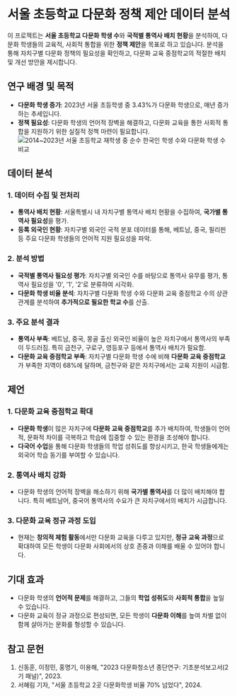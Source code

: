 # 서울 초등학교 다문화 정책 제안 데이터 분석

이 프로젝트는 **서울 초등학교 다문화 학생 수**와 **국적별 통역사 배치 현황**을 분석하여, 다문화 학생들의 교육적, 사회적 통합을 위한 **정책 제안**을 목표로 하고 있습니다. 분석을 통해 자치구별 다문화 정책의 필요성을 확인하고, 다문화 교육 중점학교의 적절한 배치 및 개선 방안을 제시합니다.

## 연구 배경 및 목적
- **다문화 학생 증가**: 2023년 서울 초등학생 중 3.43%가 다문화 학생으로, 매년 증가하는 추세입니다.
- **정책 필요성**: 다문화 학생의 언어적 장벽을 해결하고, 다문화 교육을 통한 사회적 통합을 지원하기 위한 실질적 정책 마련이 필요합니다.
![2014~2023년 서울 초등학교 재학생 중 순수 한국인 학생 수와 다문화 학생 수 비교](/excelNgraph_img/graph_mg/grpah_koreaNculture.png)

## 데이터 분석
### 1. 데이터 수집 및 전처리
- **통역사 배치 현황**: 서울특별시 내 자치구별 통역사 배치 현황을 수집하여, **국가별 통역사 필요성**을 평가.
- **등록 외국인 현황**: 자치구별 외국인 국적 분포 데이터를 통해, 베트남, 중국, 필리핀 등 주요 다문화 학생들의 언어적 지원 필요성을 파악.

### 2. 분석 방법
- **국적별 통역사 필요성 평가**: 자치구별 외국인 수를 바탕으로 통역사 유무를 평가, 통역사 필요성을 '0', '1', '2'로 분류하여 시각화.
- **다문화 학생 비율 분석**: 자치구별 다문화 학생 수와 다문화 교육 중점학교 수의 상관관계를 분석하여 **추가적으로 필요한 학교 수**를 산출.

### 3. 주요 분석 결과
- **통역사 부족**: 베트남, 중국, 몽골 출신 외국인 비율이 높은 자치구에서 통역사의 부족이 두드러짐. 특히 금천구, 구로구, 영등포구 등에서 통역사 배치가 필요함.
- **다문화 교육 중점학교 부족**: 자치구별 다문화 학생 수에 비해 **다문화 교육 중점학교**가 부족한 지역이 68%에 달하며, 금천구와 같은 자치구에서는 교육 지원이 시급함.

## 제언
### 1. 다문화 교육 중점학교 확대
- **다문화 학생**이 많은 자치구에 **다문화 교육 중점학교**를 추가 배치하여, 학생들이 언어적, 문화적 차이를 극복하고 학습에 집중할 수 있는 환경을 조성해야 합니다.
- **다국어 수업**을 통해 다문화 학생들의 학업 성취도를 향상시키고, 한국 학생들에게는 외국어 학습 동기를 부여할 수 있습니다.

### 2. 통역사 배치 강화
- 다문화 학생의 언어적 장벽을 해소하기 위해 **국가별 통역사**를 더 많이 배치해야 합니다. 특히 베트남어, 중국어 통역사의 수요가 큰 자치구에서의 배치가 시급합니다.

### 3. 다문화 교육 정규 과정 도입
- 현재는 **창의적 체험 활동**에서만 다문화 교육을 다루고 있지만, **정규 교육 과정**으로 확대하여 모든 학생이 다문화 사회에서의 상호 존중과 이해를 배울 수 있어야 합니다.

## 기대 효과
- 다문화 학생의 **언어적 문제**를 해결하고, 그들의 **학업 성취도**와 **사회적 통합**을 높일 수 있습니다.
- 다문화 교육이 정규 과정으로 편성되면, 모든 학생이 **다문화 이해**를 높여 차별 없이 함께 살아가는 문화를 형성할 수 있습니다.

## 참고 문헌
1. 신동훈, 이정민, 홍명기, 이용해, "2023 다문화청소년 종단연구: 기초분석보고서(2기 패널)", 2023.
2. 서혜림 기자, "서울 초등학교 2곳 다문화학생 비율 70% 넘었다", 2024.
